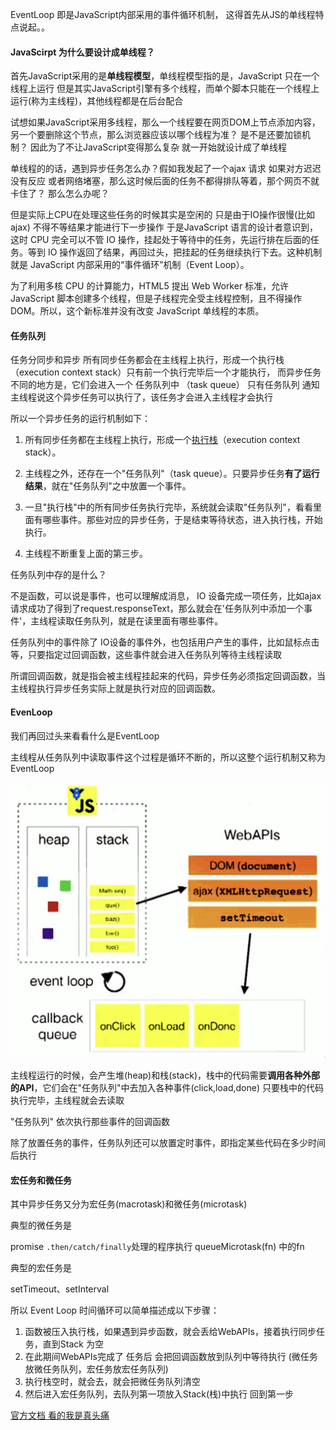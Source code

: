 EventLoop 即是JavaScript内部采用的事件循环机制，  这得首先从JS的单线程特点说起。。

#### JavaScirpt 为什么要设计成单线程？

首先JavaScript采用的是**单线程模型**，单线程模型指的是，JavaScript 只在一个线程上运行 但是其实JavaScript引擎有多个线程，而单个脚本只能在一个线程上运行(称为主线程)，其他线程都是在后台配合

试想如果JavaScript采用多线程，那么一个线程要在网页DOM上节点添加内容，另一个要删除这个节点，那么浏览器应该以哪个线程为准？ 是不是还要加锁机制？ 因此为了不让JavaScript变得那么复杂 就一开始就设计成了单线程

单线程的的话，遇到异步任务怎么办？假如我发起了一个ajax 请求 如果对方迟迟没有反应 或者网络堵塞，那么这时候后面的任务不都得排队等着，那个网页不就卡住了？ 那么怎么办呢？

但是实际上CPU在处理这些任务的时候其实是空闲的 只是由于IO操作很慢(比如ajax) 不得不等结果才能进行下一步操作 于是JavaScript 语言的设计者意识到，这时 CPU 完全可以不管 IO 操作，挂起处于等待中的任务，先运行排在后面的任务。等到 IO 操作返回了结果，再回过头，把挂起的任务继续执行下去。这种机制就是 JavaScript 内部采用的“事件循环”机制（Event Loop）。

为了利用多核 CPU 的计算能力，HTML5 提出 Web Worker 标准，允许 JavaScript 脚本创建多个线程，但是子线程完全受主线程控制，且不得操作 DOM。所以，这个新标准并没有改变 JavaScript 单线程的本质。



#### 任务队列

任务分同步和异步 所有同步任务都会在主线程上执行，形成一个执行栈（execution context stack）只有前一个执行完毕后一个才能执行， 而异步任务不同的地方是，它们会进入一个 任务队列中 （task queue） 只有任务队列 通知主线程说这个异步任务可以执行了，该任务才会进入主线程才会执行 

所以一个异步任务的运行机制如下：

1. 所有同步任务都在主线程上执行，形成一个[执行栈](http://www.ruanyifeng.com/blog/2013/11/stack.html)（execution context stack）。

2. 主线程之外，还存在一个"任务队列"（task queue）。只要异步任务**有了运行结果**，就在"任务队列"之中放置一个事件。

3. 一旦"执行栈"中的所有同步任务执行完毕，系统就会读取"任务队列"，看看里面有哪些事件。那些对应的异步任务，于是结束等待状态，进入执行栈，开始执行。

4. 主线程不断重复上面的第三步。



任务队列中存的是什么？

不是函数，可以说是事件，也可以理解成消息， IO 设备完成一项任务，比如ajax请求成功了得到了request.responseText，那么就会在'任务队列中添加一个事件'，主线程读取任务队列，就是在读里面有哪些事件。

任务队列中的事件除了 IO设备的事件外，也包括用户产生的事件，比如鼠标点击等，只要指定过回调函数，这些事件就会进入任务队列等待主线程读取

所谓回调函数，就是指会被主线程挂起来的代码，异步任务必须指定回调函数，当主线程执行异步任务实际上就是执行对应的回调函数。





#### **EvenLoop** 

我们再回过头来看看什么是EventLoop

主线程从任务队列中读取事件这个过程是循环不断的，所以这整个运行机制又称为EventLoop

![eventloop-1](/assets/eventloop-1.png)

主线程运行的时候，会产生堆(heap)和栈(stack)，栈中的代码需要**调用各种外部的API**，它们会在"任务队列"中去加入各种事件(click,load,done) 只要栈中的代码执行完毕，主线程就会去读取

"任务队列" 依次执行那些事件的回调函数



除了放置任务的事件，任务队列还可以放置定时事件，即指定某些代码在多少时间后执行



#### 宏任务和微任务

其中异步任务又分为宏任务(macrotask)和微任务(microtask)

典型的微任务是

promise `.then/catch/finally`处理的程序执行  queueMicrotask(fn) 中的fn 

典型的宏任务是

setTimeout、setInterval

所以 Event Loop 时间循环可以简单描述成以下步骤：

1. 函数被压入执行栈，如果遇到异步函数，就会丢给WebAPIs，接着执行同步任务，直到Stack 为空
2. 在此期间WebAPIs完成了 任务后 会把回调函数放到队列中等待执行 (微任务放微任务队列，宏任务放宏任务队列)
3. 执行栈空时，就会去，就会把微任务队列清空
4. 然后进入宏任务队列，去队列第一项放入Stack(栈)中执行 回到第一步



[官方文档 看的我是真头痛](https://html.spec.whatwg.org/multipage/webappapis.html#event-loop)

